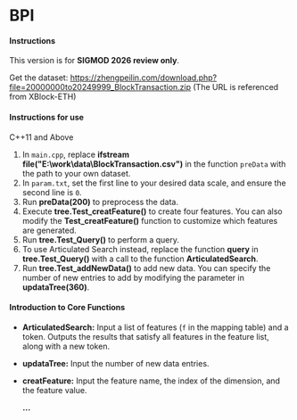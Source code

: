 # BPI

#### Instructions

This version is for **SIGMOD 2026 review only**.

Get the dataset: https://zhengpeilin.com/download.php?file=20000000to20249999_BlockTransaction.zip (The URL is referenced from XBlock-ETH)

#### Instructions for use  
C++11 and Above

1. In `main.cpp`, replace **ifstream file("E:\\work\\data\\BlockTransaction.csv")** in the function `preData` with the path to your own dataset.  
2. In `param.txt`, set the first line to your desired data scale, and ensure the second line is `0`.  
3. Run **preData(200)** to preprocess the data.  
4. Execute **tree.Test_creatFeature()** to create four features. You can also modify the **Test_creatFeature()** function to customize which features are generated.  
5. Run **tree.Test_Query()** to perform a query.  
6. To use Articulated Search instead, replace the function **query** in **tree.Test_Query()** with a call to the function **ArticulatedSearch**.  
7. Run **tree.Test_addNewData()** to add new data. You can specify the number of new entries to add by modifying the parameter in **updataTree(360)**.

#### Introduction to Core Functions
- **ArticulatedSearch:** Input a list of features (`f` in the mapping table) and a token. Outputs the results that satisfy all features in the feature list, along with a new token.
- **updataTree:** Input the number of new data entries.
- **creatFeature:** Input the feature name, the index of the dimension, and the feature value.
  
  **...**
